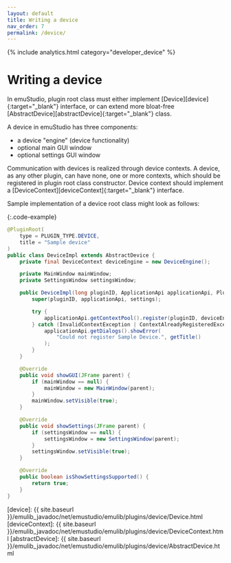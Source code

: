 ```yaml
---
layout: default
title: Writing a device
nav_order: 7
permalink: /device/
---
```


{% include analytics.html category="developer_device" %}

# Writing a device

In emuStudio, plugin root class must either implement [Device][device]{:target="_blank"} interface, or can extend more bloat-free [AbstractDevice][abstractDevice]{:target="_blank"} class.
 
A device in emuStudio has three components:

- a device "engine" (device functionality)
- optional main GUI window
- optional settings GUI window 

Communication with devices is realized through device contexts. A device, as any other plugin, can have none, one or more contexts, which should be registered in plugin root class constructor. Device context should implement a [DeviceContext][deviceContext]{:target="_blank"} interface.

Sample implementation of a device root class might look as follows:

{:.code-example}
```java
@PluginRoot(
    type = PLUGIN_TYPE.DEVICE,
    title = "Sample device"
)
public class DeviceImpl extends AbstractDevice {
    private final DeviceContext deviceEngine = new DeviceEngine();

    private MainWindow mainWindow;
    private SettingsWindow settingsWindow;

    public DeviceImpl(long pluginID, ApplicationApi applicationApi, PluginSettings settings) {
        super(pluginID, applicationApi, settings);

        try {
            applicationApi.getContextPool().register(pluginID, deviceEngine, DeviceContext.class);
        } catch (InvalidContextException | ContextAlreadyRegisteredException e) {
            applicationApi.getDialogs().showError(
                "Could not register Sample Device.", getTitle()
            );
        }
    }

    @Override
    public void showGUI(JFrame parent) {
        if (mainWindow == null) {
            mainWindow = new MainWindow(parent);
        }
        mainWindow.setVisible(true);
    }

    @Override
    public void showSettings(JFrame parent) {
        if (settingsWindow == null) {
            settingsWindow = new SettingsWindow(parent); 
        } 
        settingsWindow.setVisible(true);
    }

    @Override
    public boolean isShowSettingsSupported() {
        return true;
    }
}
```


[device]: {{ site.baseurl }}/emulib_javadoc/net/emustudio/emulib/plugins/device/Device.html
[deviceContext]: {{ site.baseurl }}/emulib_javadoc/net/emustudio/emulib/plugins/device/DeviceContext.html
[abstractDevice]: {{ site.baseurl }}/emulib_javadoc/net/emustudio/emulib/plugins/device/AbstractDevice.html
